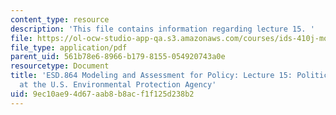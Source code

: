 ```yaml
---
content_type: resource
description: 'This file contains information regarding lecture 15. '
file: https://ol-ocw-studio-app-qa.s3.amazonaws.com/courses/ids-410j-modeling-and-assessment-for-policy-spring-2013/9ec10ae94d67aab8b8acf1f125d238b2_MITESD_864S13_lecture15.pdf
file_type: application/pdf
parent_uid: 561b78e6-8966-b179-8155-054920743a0e
resourcetype: Document
title: 'ESD.864 Modeling and Assessment for Policy: Lecture 15: Politics and Modeling
  at the U.S. Environmental Protection Agency'
uid: 9ec10ae9-4d67-aab8-b8ac-f1f125d238b2
---
```

